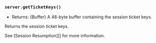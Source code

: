 ### `server.getTicketKeys()`

<!-- YAML
added: v3.0.0
-->

* Returns: {Buffer} A 48-byte buffer containing the session ticket keys.

Returns the session ticket keys.

See [Session Resumption][] for more information.
